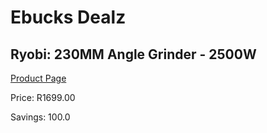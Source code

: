 
# Ebucks Dealz
## Ryobi: 230MM Angle Grinder - 2500W
[Product Page](https://www.ebucks.com/web/shop/productSelected.do?prodId=335334799&catId=336131693)

Price: R1699.00

Savings: 100.0


	